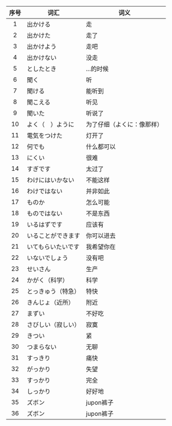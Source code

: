 |  序号   |  词汇   | 词义  |
|  :----:   |  ----  | ----  |
|  1   | 出かける  | 走 |
|  2   | 出かけた | 走了 |
|  3   | 出かけよう | 走吧 |
|  4   | 出かけない | 没走 |
|  5   | としたとき | ...的时候 |
|  6   | 聞く| 听|
|  7  | 聞ける| 能听到|
|  8  | 聞こえる| 听见|
|  9  | 聞いた| 听说了|
|  10 | よく（　）ように| 为了仔细（よくに：像那样）|
|  11 | 電気をつけた| 灯开了|
|  12 | 何でも| 什么都可以|
|  13 | にくい| 很难|
|  14 | すぎです| 太过了|
|  15 | わけにはいかない| 不能这样|
|  16 | わけではない| 并非如此|
|  17 | ものか| 怎么可能|
|  18 | ものではない| 不是东西|
|  19 | いるはずです| 应该有|
|  20 | いることができます| 你可以进去|
|  21 | いてもらいたいです| 我希望你在|
|  22 | いないでしょう| 没有吧|
|  23 | せいさん| 生产|
|  24 | かがく（科学）| 科学|
|  25 | とっきゅう（特急）| 特快|
|  26 | きんじょ（近所）| 附近|
|  27 | まずい| 不好吃|
|  28 | さびしい（寂しい）| 寂寞|
|  29 | きつい| 紧|
|  30 | つまらない| 无聊|
|  31 | すっきり| 痛快|
|  32 | がっかり| 失望|
|  33 | すっかり| 完全|
|  34 | しっかり| 好好地|
|  35 | ズボン| jupon裤子|
|  36 | ズボン| jupon裤子|